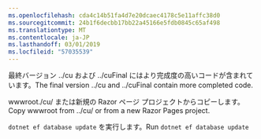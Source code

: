 ```yaml
---
ms.openlocfilehash: cda4c14b51fa4d7e20dcaec4178c5e11affc38d0
ms.sourcegitcommit: 24b1f6decbb17bb22a45166e5fdb0845c65af498
ms.translationtype: MT
ms.contentlocale: ja-JP
ms.lasthandoff: 03/01/2019
ms.locfileid: "57035539"
---
```

<span data-ttu-id="67094-101">最終バージョン ../cu および ../cuFinal にはより完成度の高いコードが含まれています。</span><span class="sxs-lookup"><span data-stu-id="67094-101">The final version ../cu and ../cuFinal contain more completed code.</span></span>

<span data-ttu-id="67094-102">wwwroot./cu/ または新規の Razor ページ プロジェクトからコピーします。</span><span class="sxs-lookup"><span data-stu-id="67094-102">Copy wwwroot from ../cu/ or from a new Razor Pages project.</span></span>

<span data-ttu-id="67094-103">`dotnet ef database update` を実行します。</span><span class="sxs-lookup"><span data-stu-id="67094-103">Run `dotnet ef database update`</span></span>
